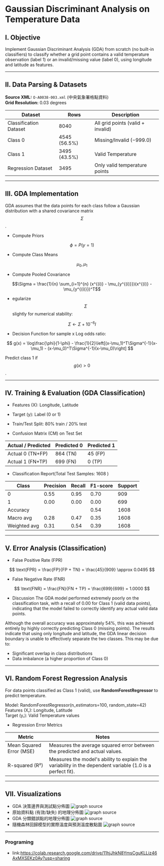# Gaussian Discriminant Analysis on Temperature Data

## Ⅰ. Objective
Implement Gaussian Discriminant Analysis (GDA) from scratch (no built-in classifiers) to classify whether a grid point contains a valid temperature observation (label 1) or an invalid/missing value (label 0), using longitude and latitude as features.

---
## Ⅱ. Data Parsing & Datasets
**Source XML:** `O-A0038-003.xml` (中央氣象署格點資料)  
**Grid Resolution:** 0.03 degrees  


| Dataset | Rows | Description |
|---|---|---|
| Classification Dataset | 8040 | All grid points (valid + invalid) |
| Class 0 | 4545 (56.5%) | Missing/Invalid (−999.0) |
| Class 1 | 3495 (43.5%) | Valid Temperature |
| Regression Dataset | 3495 | Only valid temperature points |

---
## Ⅲ. GDA Implementation 
GDA assumes that the data points for each class follow a Gaussian distribution with a shared covariance matrix $$Σ$$.

* Compute Priors 

$$\phi = P(y = 1)$$

*  Compute Class Means 

$$\mu_0, \mu_1$$

* Compute Pooled Covariance

$$\Sigma = \frac{1}{n} \sum_{i=1}^{n} (x^{(i)} - \mu_{y^{(i)}})(x^{(i)} - \mu_{y^{(i)}})^T$$

* egularize $$Σ$$ slightly for numerical stability:  

$$\Sigma \leftarrow \Sigma + 10^{-6} I$$

* Decision Function for sample x
Log odds ratio:

$$
g(x) = \log\frac{\phi}{1-\phi} - \frac{1}{2}\left[(x-\mu_1)^T\Sigma^{-1}(x-\mu_1) - (x-\mu_0)^T\Sigma^{-1}(x-\mu_0)\right]
$$
 
Predict class 1 if $$g(x) > 0$$.

---
## Ⅳ. Training & Evaluation (GDA Classification)
* Features (X): Longitude, Latitude  
* Target (y): Label (0 or 1)  
* Train/Test Split: 80% train / 20% test   


* Confusion Matrix (CM) on Test Set

| Actual / Predicted | Predicted 0 | Predicted 1 |
|---|---|---|
| Actual 0 (TN+FP) | 864 (TN) | 45 (FP) |
| Actual 1 (FN+TP) | 699 (FN) | 0 (TP) |


* Classification Report(Total Test Samples: 1608 )

| Class | Precision | Recall | F1-score | Support |
|---|---|---|---|---|
| 0 | 0.55 | 0.95 | 0.70 | 909 |
| 1 | 0.00 | 0.00 | 0.00 | 699 |
| Accuracy |  |  | 0.54| 1608 |
| Macro avg| 0.28 | 0.47 | 0.35 | 1608 |
| Weighted avg| 0.31 | 0.54 | 0.39 | 1608 |

---
## Ⅴ. Error Analysis (Classification)

* False Positive Rate (FPR)

$$
\text{FPR} = \frac{FP}{FP + TN} = \frac{45}{909} \approx 0.0495
$$

*  False Negative Rate (FNR)

$$
\text{FNR} = \frac{FN}{FN + TP} = \frac{699}{699} = 1.0000
$$

* Discussion
The GDA model performed extremely poorly on the classification task, with a recall of 0.00 for Class 1 (valid data points), indicating that the model failed to correctly identify any actual valid data points.

Although the overall accuracy was approximately 54%, this was achieved entirely by highly correctly predicting Class 0 (missing points).
The results indicate that using only longitude and latitude, the GDA linear decision boundary is unable to effectively separate the two classes. This may be due to:
- Significant overlap in class distributions
- Data imbalance (a higher proportion of Class 0)

---
## Ⅵ. Random Forest Regression Analysis
For data points classified as Class 1 (valid), use **RandomForestRegressor** to predict temperature.

Model: RandomForestRegressor(n_estimators=100, random_state=42)
Features (Xᵣ): Longitude, Latitude  
Target (yᵣ): Valid Temperature values  

* Regression Error Metrics

| Metric | Notes |
|---|---|
| Mean Squared Error (MSE) |  Measures the average squared error between the predicted and actual values. |
| R-squared (R²) | Measures the model's ability to explain the variability in the dependent variable (1.0 is a perfect fit). |

---
## Ⅶ. Visualizations

* GDA 決策邊界與測試點分佈圖  ![graph source](圖片一.png)
* 原始資料點 (有效/缺失) 的地理分佈圖  ![graph source](圖片二.png)
* GDA 分類錯誤點的地理分佈圖  ![graph source](圖片三.png)
* 隨機森林回歸模型的實際溫度與預測溫度散點圖  ![graph source](圖片四.png)


---
### Programing
* link:https://colab.research.google.com/drive/11hjJhkN8YmsCguKLLiz46AxMXSEKz0Ay?usp=sharing
